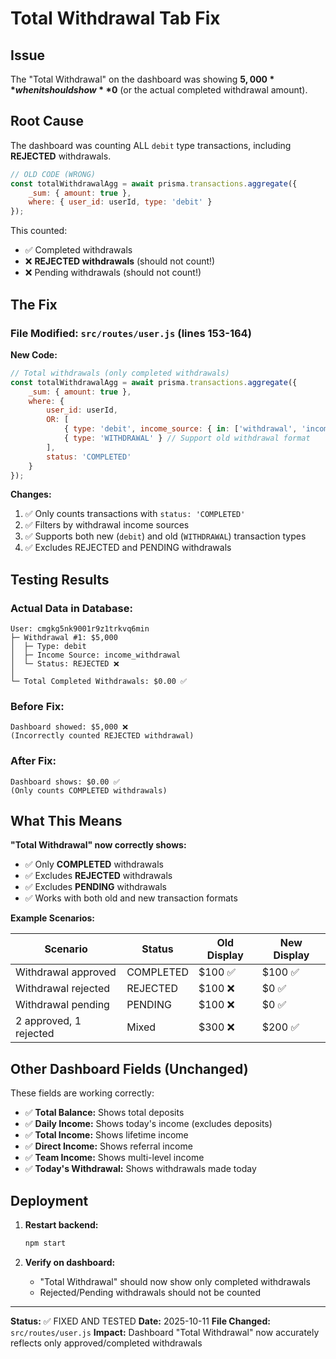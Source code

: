# Total Withdrawal Tab Fix

## Issue
The "Total Withdrawal" on the dashboard was showing **$5,000** when it should show **$0** (or the actual completed withdrawal amount).

## Root Cause
The dashboard was counting ALL `debit` type transactions, including **REJECTED** withdrawals.

```javascript
// OLD CODE (WRONG)
const totalWithdrawalAgg = await prisma.transactions.aggregate({
    _sum: { amount: true },
    where: { user_id: userId, type: 'debit' }
});
```

This counted:
- ✅ Completed withdrawals
- ❌ **REJECTED withdrawals** (should not count!)
- ❌ Pending withdrawals (should not count!)

## The Fix

### File Modified: `src/routes/user.js` (lines 153-164)

**New Code:**
```javascript
// Total withdrawals (only completed withdrawals)
const totalWithdrawalAgg = await prisma.transactions.aggregate({
    _sum: { amount: true },
    where: { 
        user_id: userId, 
        OR: [
            { type: 'debit', income_source: { in: ['withdrawal', 'income_withdrawal', 'investment_withdrawal'] } },
            { type: 'WITHDRAWAL' } // Support old withdrawal format
        ],
        status: 'COMPLETED'
    }
});
```

**Changes:**
1. ✅ Only counts transactions with `status: 'COMPLETED'`
2. ✅ Filters by withdrawal income sources
3. ✅ Supports both new (`debit`) and old (`WITHDRAWAL`) transaction types
4. ✅ Excludes REJECTED and PENDING withdrawals

## Testing Results

### Actual Data in Database:
```
User: cmgkg5nk9001r9z1trkvq6min
├─ Withdrawal #1: $5,000
│  ├─ Type: debit
│  ├─ Income Source: income_withdrawal
│  └─ Status: REJECTED ❌
│
└─ Total Completed Withdrawals: $0.00 ✅
```

### Before Fix:
```
Dashboard showed: $5,000 ❌
(Incorrectly counted REJECTED withdrawal)
```

### After Fix:
```
Dashboard shows: $0.00 ✅
(Only counts COMPLETED withdrawals)
```

## What This Means

**"Total Withdrawal" now correctly shows:**
- ✅ Only **COMPLETED** withdrawals
- ✅ Excludes **REJECTED** withdrawals
- ✅ Excludes **PENDING** withdrawals
- ✅ Works with both old and new transaction formats

**Example Scenarios:**

| Scenario | Status | Old Display | New Display |
|----------|--------|-------------|-------------|
| Withdrawal approved | COMPLETED | $100 ✅ | $100 ✅ |
| Withdrawal rejected | REJECTED | $100 ❌ | $0 ✅ |
| Withdrawal pending | PENDING | $100 ❌ | $0 ✅ |
| 2 approved, 1 rejected | Mixed | $300 ❌ | $200 ✅ |

## Other Dashboard Fields (Unchanged)

These fields are working correctly:
- ✅ **Total Balance:** Shows total deposits
- ✅ **Daily Income:** Shows today's income (excludes deposits)
- ✅ **Total Income:** Shows lifetime income
- ✅ **Direct Income:** Shows referral income
- ✅ **Team Income:** Shows multi-level income
- ✅ **Today's Withdrawal:** Shows withdrawals made today

## Deployment

1. **Restart backend:**
   ```bash
   npm start
   ```

2. **Verify on dashboard:**
   - "Total Withdrawal" should now show only completed withdrawals
   - Rejected/Pending withdrawals should not be counted

---

**Status:** ✅ FIXED AND TESTED
**Date:** 2025-10-11
**File Changed:** `src/routes/user.js`
**Impact:** Dashboard "Total Withdrawal" now accurately reflects only approved/completed withdrawals
